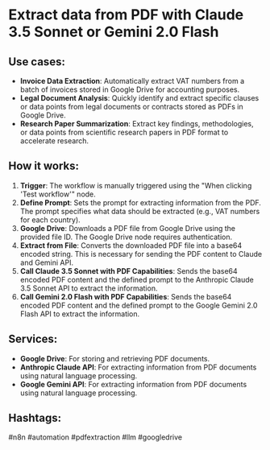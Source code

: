 # Extract data from PDF with Claude 3.5 Sonnet or Gemini 2.0 Flash

## Use cases:

- **Invoice Data Extraction**: Automatically extract VAT numbers from a batch of invoices stored in Google Drive for accounting purposes.
- **Legal Document Analysis**: Quickly identify and extract specific clauses or data points from legal documents or contracts stored as PDFs in Google Drive.
- **Research Paper Summarization**: Extract key findings, methodologies, or data points from scientific research papers in PDF format to accelerate research.

## How it works:

1.  **Trigger**: The workflow is manually triggered using the "When clicking 'Test workflow'" node.
2.  **Define Prompt**: Sets the prompt for extracting information from the PDF. The prompt specifies what data should be extracted (e.g., VAT numbers for each country).
3.  **Google Drive**: Downloads a PDF file from Google Drive using the provided file ID. The Google Drive node requires authentication.
4.  **Extract from File**: Converts the downloaded PDF file into a base64 encoded string. This is necessary for sending the PDF content to Claude and Gemini API.
5.  **Call Claude 3.5 Sonnet with PDF Capabilities**: Sends the base64 encoded PDF content and the defined prompt to the Anthropic Claude 3.5 Sonnet API to extract the information.
6.  **Call Gemini 2.0 Flash with PDF Capabilities**: Sends the base64 encoded PDF content and the defined prompt to the Google Gemini 2.0 Flash API to extract the information.

## Services:

*   **Google Drive**: For storing and retrieving PDF documents.
*   **Anthropic Claude API**: For extracting information from PDF documents using natural language processing.
*   **Google Gemini API**: For extracting information from PDF documents using natural language processing.

## Hashtags:

#n8n #automation #pdfextraction #llm #googledrive
